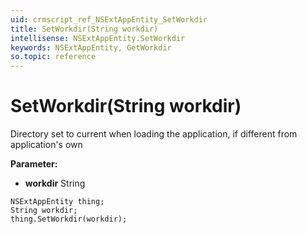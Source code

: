 ```yaml
---
uid: crmscript_ref_NSExtAppEntity_SetWorkdir
title: SetWorkdir(String workdir)
intellisense: NSExtAppEntity.SetWorkdir
keywords: NSExtAppEntity, GetWorkdir
so.topic: reference
---
```


# SetWorkdir(String workdir)

Directory set to current when loading the application, if different from application's own

**Parameter:** 
 - **workdir** String

```crmscript
NSExtAppEntity thing;
String workdir;
thing.SetWorkdir(workdir);
```

